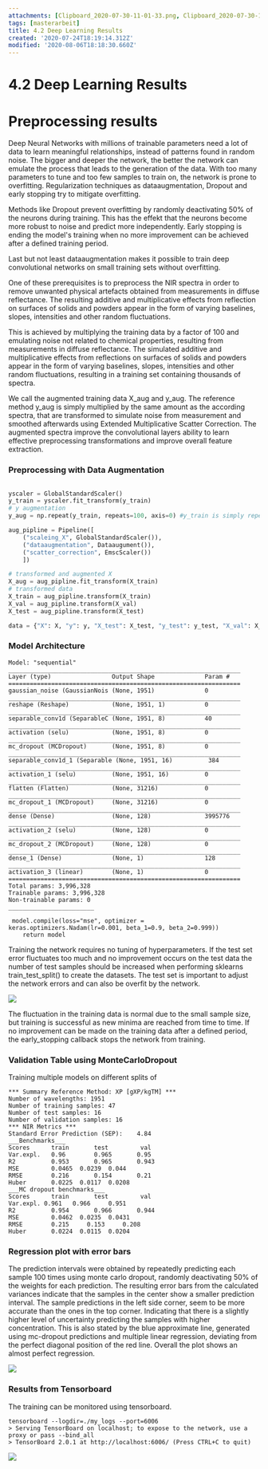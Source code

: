 ```yaml
---
attachments: [Clipboard_2020-07-30-11-01-33.png, Clipboard_2020-07-30-11-01-48.png, Clipboard_2020-07-30-11-01-53.png, Clipboard_2020-07-31-16-00-52.png, Clipboard_2020-07-31-16-24-30.png]
tags: [masterarbeit]
title: 4.2 Deep Learning Results
created: '2020-07-24T18:19:14.312Z'
modified: '2020-08-06T18:18:30.660Z'
---
```


# 4.2 Deep Learning Results

# Preprocessing results

Deep Neural Networks with millions of trainable parameters need a lot of data to learn meaningful relationships, instead of patterns found in random noise. The bigger and deeper the network, the better the network can emulate the process that leads to the generation of the data. With too many parameters to tune and too few samples to train on, the network is prone to overfitting. Regularization techniques as dataaugmentation, Dropout and early stopping try to mitigate overfitting.

Methods like Dropout prevent overfitting by randomly deactivating 50% of the neurons during training. This has the effekt that the neurons become more robust to noise and predict more independently. Early stopping is ending the model's training when no more improvement can be achieved after a defined training period. 

Last but not least dataaugmentation makes it possible to train deep convolutional networks on small training sets without overfitting.

One of these prerequisites is to preprocess the NIR spectra in order to remove unwanted physical artefacts obtained from measurements in diffuse reflectance. The resulting additive and multiplicative effects from reflection on surfaces of solids and powders appear in the form of varying baselines, slopes, intensities and other random fluctuations.

This is achieved by multiplying the training data by a factor of 100 and emulating noise not related to chemical properties, resulting from measurements in diffuse reflectance. The simulated additive and multiplicative effects from reflections on surfaces of solids and powders appear in the form of varying baselines, slopes, intensities and other random fluctuations, resulting in a training set containing thousands of spectra. 

We call the augmented training data X_aug and y_aug. The reference method y_aug is simply multiplied by the same amount as the according spectra, that are transformed to simulate noise from measurement and smoothed afterwards using Extended Multiplicative Scatter Correction. The augmented spectra improve the convolutional layers ability to learn effective preprocessing transformations and improve overall feature extraction.

### Preprocessing with Data Augmentation

```python

yscaler = GlobalStandardScaler()
y_train = yscaler.fit_transform(y_train)
# y augmentation
y_aug = np.repeat(y_train, repeats=100, axis=0) #y_train is simply repeated

aug_pipline = Pipeline([
	("scaleing_X", GlobalStandardScaler()),
	("dataaugmentation", Dataaugument()),
	("scatter_correction", EmscScaler())
	])

# transformed and augmented X
X_aug = aug_pipline.fit_transform(X_train)
# transformed data
X_train = aug_pipline.transform(X_train)
X_val = aug_pipline.transform(X_val)
X_test = aug_pipline.transform(X_test)

data = {"X": X, "y": y, "X_test": X_test, "y_test": y_test, "X_val": X_val, "y_val": y_val}
```


### Model Architecture

```
Model: "sequential"
_________________________________________________________________
Layer (type)                 Output Shape              Param #   
=================================================================
gaussian_noise (GaussianNois (None, 1951)              0         
_________________________________________________________________
reshape (Reshape)            (None, 1951, 1)           0         
_________________________________________________________________
separable_conv1d (SeparableC (None, 1951, 8)           40        
_________________________________________________________________
activation (selu)            (None, 1951, 8)           0         
_________________________________________________________________
mc_dropout (MCDropout)       (None, 1951, 8)           0         
_________________________________________________________________
separable_conv1d_1 (Separable (None, 1951, 16)          384       
_________________________________________________________________
activation_1 (selu)          (None, 1951, 16)          0         
_________________________________________________________________
flatten (Flatten)            (None, 31216)             0         
_________________________________________________________________
mc_dropout_1 (MCDropout)     (None, 31216)             0         
_________________________________________________________________
dense (Dense)                (None, 128)               3995776   
_________________________________________________________________
activation_2 (selu)          (None, 128)               0         
_________________________________________________________________
mc_dropout_2 (MCDropout)     (None, 128)               0         
_________________________________________________________________
dense_1 (Dense)              (None, 1)                 128       
_________________________________________________________________
activation_3 (linear)        (None, 1)                 0         
=================================================================
Total params: 3,996,328
Trainable params: 3,996,328
Non-trainable params: 0
________________________

```
```
 model.compile(loss="mse", optimizer = keras.optimizers.Nadam(lr=0.001, beta_1=0.9, beta_2=0.999))
    return model
```

Training the network requires no tuning of hyperparameters. If the test set error fluctuates too much and no improvement occurs on the test data the number of test samples should be increased when performing sklearns train_test_split() to create the datasets. The test set is important to adjust the network errors and can also be overfit by the network.

![](@attachment/Clipboard_2020-07-30-11-01-33.png)

 The fluctuation in the training data is normal due to the small sample size, but training is successful as new minima are reached from time to time. If no improvement can be made on the training data after a defined period, the early_stopping callback stops the network from training.

### Validation Table using MonteCarloDropout

Training multiple models on different splits of 

```
*** Summary Reference Method: XP [gXP/kgTM] ***
Number of wavelengths: 1951
Number of training samples: 47
Number of test samples: 16
Number of validation samples: 16
*** NIR Metrics ***
Standard Error Prediction (SEP): 	4.84
___Benchmarks___
Scores   	train		test 		 val 
Var.expl.	0.96		0.965		0.95
R2       	0.953		0.965		0.943
MSE     	0.0465	0.0239	0.044
RMSE     	0.216		0.154		0.21
Huber    	0.0225	0.0117	0.0208
___MC dropout benchmarks___
Scores   	train		test 		 val 
Var.expl. 0.961	  0.966		0.951
R2       	0.954		0.966		0.944
MSE      	0.0462	0.0235	0.0431
RMSE     	0.215	  0.153		0.208
Huber    	0.0224	0.0115	0.0204
```

### Regression plot with error bars
The prediction intervals were obtained by repeatedly predicting each sample 100 times using monte carlo dropout, randomly deactivating 50% of the weights for each prediction.
The resulting error bars from the calculated variances indicate that the samples in the center show a smaller prediction interval. The sample predictions in the left side corner, seem to be more accurate than the ones in the top corner. Indicating that there is a slightly higher level of uncertainty predicting the samples with higher concentration. This is also stated by the blue approximate line, generated using mc-dropout predictions and multiple linear regression, deviating from the perfect diagonal position of the red line. Overall the plot shows an almost perfect regression.


![](@attachment/Clipboard_2020-07-31-16-00-52.png)


### Results from Tensorboard

The training can be monitored using tensorboard.
```
tensorboard --logdir=./my_logs --port=6006
> Serving TensorBoard on localhost; to expose to the network, use a proxy or pass --bind_all
> TensorBoard 2.0.1 at http://localhost:6006/ (Press CTRL+C to quit)
```

![](@attachment/Clipboard_2020-07-31-16-24-30.png)






